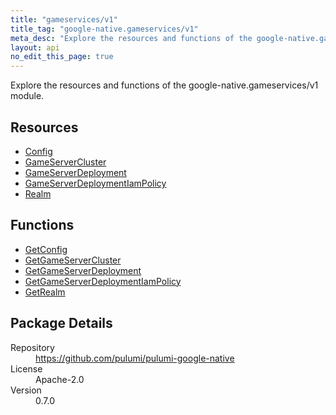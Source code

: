 ```yaml
---
title: "gameservices/v1"
title_tag: "google-native.gameservices/v1"
meta_desc: "Explore the resources and functions of the google-native.gameservices/v1 module."
layout: api
no_edit_this_page: true
---
```


<!-- WARNING: this file was generated by Pulumi Docs Generator. -->
<!-- Do not edit by hand unless you're certain you know what you are doing! -->

Explore the resources and functions of the google-native.gameservices/v1 module.

<h2 id="resources">Resources</h2>
<ul class="api">
    <li><a href="config" title="Config"><span class="symbol resource"></span>Config</a></li>
    <li><a href="gameservercluster" title="GameServerCluster"><span class="symbol resource"></span>GameServerCluster</a></li>
    <li><a href="gameserverdeployment" title="GameServerDeployment"><span class="symbol resource"></span>GameServerDeployment</a></li>
    <li><a href="gameserverdeploymentiampolicy" title="GameServerDeploymentIamPolicy"><span class="symbol resource"></span>GameServerDeploymentIamPolicy</a></li>
    <li><a href="realm" title="Realm"><span class="symbol resource"></span>Realm</a></li>
</ul>

<h2 id="functions">Functions</h2>
<ul class="api">
    <li><a href="getconfig" title="GetConfig"><span class="symbol function"></span>GetConfig</a></li>
    <li><a href="getgameservercluster" title="GetGameServerCluster"><span class="symbol function"></span>GetGameServerCluster</a></li>
    <li><a href="getgameserverdeployment" title="GetGameServerDeployment"><span class="symbol function"></span>GetGameServerDeployment</a></li>
    <li><a href="getgameserverdeploymentiampolicy" title="GetGameServerDeploymentIamPolicy"><span class="symbol function"></span>GetGameServerDeploymentIamPolicy</a></li>
    <li><a href="getrealm" title="GetRealm"><span class="symbol function"></span>GetRealm</a></li>
</ul>

<h2 id="package-details">Package Details</h2>
<dl class="package-details">
	<dt>Repository</dt>
	<dd><a href="https://github.com/pulumi/pulumi-google-native">https://github.com/pulumi/pulumi-google-native</a></dd>
	<dt>License</dt>
	<dd>Apache-2.0</dd>
	<dt>Version</dt>
	<dd>0.7.0</dd>
</dl>

